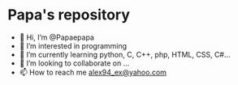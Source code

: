 # Papa's repository
- 👋 Hi, I’m @Papaepapa
- 👀 I’m interested in programming
- 🌱 I’m currently learning python, C, C++, php, HTML, CSS, C#... 
- 💞️ I’m looking to collaborate on ...
- 📫 How to reach me alex94_ex@yahoo.com

<!---
Papaepapa/Papaepapa is a ✨ special ✨ repository because its `README.md` (this file) appears on your GitHub profile.
You can click the Preview link to take a look at your changes.
--->

